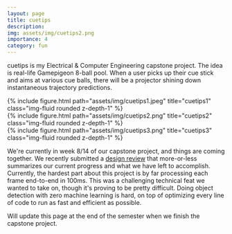```yaml
---
layout: page
title: cuetips
description:
img: assets/img/cuetips2.png
importance: 4
category: fun
---
```


cuetips is my Electrical & Computer Engineering capstone project. The idea is real-life Gamepigeon 8-ball pool. When a user picks up their cue stick and aims at various cue balls, there will be a projector shining down instantaneous trajectory predictions.


<div class="row">
    <div class="col-sm mt-3 mt-md-0">
        {% include figure.html path="assets/img/cuetips1.jpeg" title="cuetips1" class="img-fluid rounded z-depth-1" %}
    </div>
    <div class="col-sm mt-3 mt-md-0">
        {% include figure.html path="assets/img/cuetips2.png" title="cuetips2" class="img-fluid rounded z-depth-1" %}
    </div>
    <div class="col-sm mt-3 mt-md-0">
        {% include figure.html path="assets/img/cuetips3.png" title="cuetips3" class="img-fluid rounded z-depth-1" %}
    </div>
</div>

We're currently in week 8/14 of our capstone project, and things are coming together. We recently submitted a [design review](https://drive.google.com/file/d/1ZKvjEFzM0V9P12CyuFw8NCZ0gdvfrAfQ/view?usp=sharing) that more-or-less summarizes our current progress and what we have left to accomplish. Currently, the hardest part about this project is by far processing each frame end-to-end in 100ms. This was a challenging technical feat we wanted to take on, though it's proving to be pretty difficult. Doing object detection with zero machine learning is hard, on top of optimizing every line of code to run as fast and efficient as possible.

Will update this page at the end of the semester when we finish the capstone project.